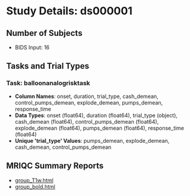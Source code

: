 # Study Details: ds000001

## Number of Subjects
- BIDS Input: 16

## Tasks and Trial Types
### Task: balloonanalogrisktask
- **Column Names**: onset, duration, trial_type, cash_demean, control_pumps_demean, explode_demean, pumps_demean, response_time
- **Data Types**: onset (float64), duration (float64), trial_type (object), cash_demean (float64), control_pumps_demean (float64), explode_demean (float64), pumps_demean (float64), response_time (float64)
- **Unique 'trial_type' Values**: pumps_demean, explode_demean, cash_demean, control_pumps_demean

## MRIQC Summary Reports
- [group_T1w.html](https://htmlpreview.github.io/?https://github.com/demidenm/openneuro_glmfitlins/blob/main/statsmodel_specs/ds000001/mriqc_summary/group_T1w.html)
- [group_bold.html](https://htmlpreview.github.io/?https://github.com/demidenm/openneuro_glmfitlins/blob/main/statsmodel_specs/ds000001/mriqc_summary/group_bold.html)
